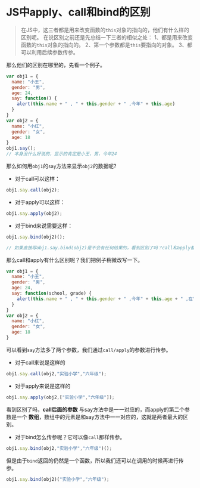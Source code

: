 # JS中apply、call和bind的区别

> 在JS中，这三者都是用来改变函数的`this`对象的指向的，他们有什么样的区别呢。
> 在说区别之前还是先总结一下三者的相似之处：
> 1、都是用来改变函数的`this`对象的指向的。
> 2、第一个参数都是`this`要指向的对象。
> 3、都可以利用后续参数传参。

那么他们的区别在哪里的，先看一个例子。

```js
var obj1 = {
  name: "小王",
  gender: "男",
  age: 24,
  say: function() {
    alert(this.name + " , " + this.gender + " ,今年" + this.age)              
  }
}
var obj2 = {
  name: "小红",
  gender: "女",
  age: 18
}
obj1.say();
// 本身没什么好说的，显示的肯定是小王，男，今年24
```

那么如何用`obj1`的`say`方法来显示`obj2`的数据呢?

- 对于call可以这样：

```js
obj1.say.call(obj2);
```

- 对于apply可以这样：

```js
obj1.say.apply(obj2);
```

- 对于bind来说需要这样：

```js
obj1.say.bind(obj2)();

// 如果直接写obj1.say.bind(obj2)是不会有任何结果的，看到区别了吗？call和apply都是对函数的直接调用，而bind方法返回的仍然是一个函数，因此后面还需要()来进行调用才可以。
```

那么call和apply有什么区别呢？我们把例子稍微改写一下。
```js
var obj1 = {
  name: "小王",
  gender: "男",
  age: 24,
  say: function(school, grade) {
    alert(this.name + " , " + this.gender + " ,今年" + this.age + " ,在" + school + "上" + grade)              
  }
}
var obj2 = {
  name: "小红",
  gender: "女",
  age: 18
}
```

可以看到`say`方法多了两个参数，我们通过`call/apply`的参数进行传参。

- 对于call来说是这样的

```js
obj1.say.call(obj2,"实验小学","六年级");
```   

- 对于apply来说是这样的

```js
obj1.say.apply(obj2,["实验小学","六年级"]);
```

看到区别了吗，**call后面的参数** 与say方法中是一一对应的，而apply的第二个参数是一个 **数组**，数组中的元素是和say方法中一一对应的，这就是两者最大的区别。

- 对于bind怎么传参呢？它可以像`call`那样传参。

```js
obj1.say.bind(obj2,"实验小学","六年级")();
```

但是由于`bind`返回的仍然是一个函数，所以我们还可以在调用的时候再进行传参。

```js
obj1.say.bind(obj2)("实验小学","六年级");
```
